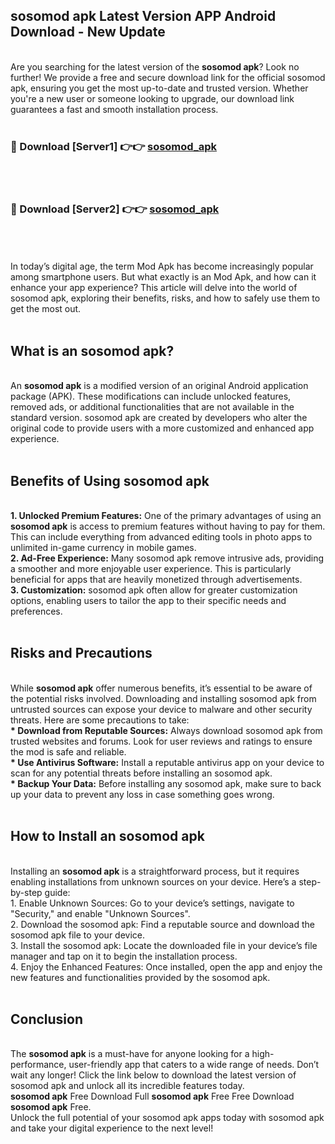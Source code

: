 ## sosomod apk Latest Version APP Android Download - New Update
<br>
Are you searching for the latest version of the <strong>sosomod apk</strong>? Look no further! We provide a free and secure download link for the official sosomod apk, ensuring you get the most up-to-date and trusted version. Whether you're a new user or someone looking to upgrade, our download link guarantees a fast and smooth installation process.
<br>
<br>
<h3>🔴 Download [Server1] 👉👉 <a href="https://modyolo.store/sosomod+apk">sosomod_apk</a></h3><br>
<br>
<h3>🔴 Download [Server2] 👉👉 <a href="https://modyolo.store/sosomod+apk">sosomod_apk</a></h3><br>
<br>
<br>
In today’s digital age, the term Mod Apk has become increasingly popular among smartphone users. But what exactly is an Mod Apk, and how can it enhance your app experience? This article will delve into the world of sosomod apk, exploring their benefits, risks, and how to safely use them to get the most out.
<br>
<br>
<h2>What is an sosomod apk?</h2>
<br>
An <strong>sosomod apk</strong> is a modified version of an original Android application package (APK). These modifications can include unlocked features, removed ads, or additional functionalities that are not available in the standard version. sosomod apk are created by developers who alter the original code to provide users with a more customized and enhanced app experience.
<br>
<br>
<h2>Benefits of Using sosomod apk</h2>
<br>
<strong> 1. Unlocked Premium Features:</strong> One of the primary advantages of using an <strong>sosomod apk</strong> is access to premium features without having to pay for them. This can include everything from advanced editing tools in photo apps to unlimited in-game currency in mobile games.
<br>
<strong> 2. Ad-Free Experience:</strong> Many sosomod apk remove intrusive ads, providing a smoother and more enjoyable user experience. This is particularly beneficial for apps that are heavily monetized through advertisements.
<br>
<strong> 3. Customization:</strong> sosomod apk often allow for greater customization options, enabling users to tailor the app to their specific needs and preferences.
<br>
<br>
<h2>Risks and Precautions</h2>
<br>
While <strong>sosomod apk</strong> offer numerous benefits, it’s essential to be aware of the potential risks involved. Downloading and installing sosomod apk from untrusted sources can expose your device to malware and other security threats. Here are some precautions to take:
<br>
<strong> * Download from Reputable Sources:</strong> Always download sosomod apk from trusted websites and forums. Look for user reviews and ratings to ensure the mod is safe and reliable.
<br>
<strong> * Use Antivirus Software:</strong> Install a reputable antivirus app on your device to scan for any potential threats before installing an sosomod apk.
<br>
<strong> * Backup Your Data:</strong> Before installing any sosomod apk, make sure to back up your data to prevent any loss in case something goes wrong.
<br>
<br>
<h2>How to Install an sosomod apk</h2>
<br>
Installing an <strong>sosomod apk</strong> is a straightforward process, but it requires enabling installations from unknown sources on your device. Here’s a step-by-step guide:
<br>
 1. Enable Unknown Sources: Go to your device’s settings, navigate to "Security," and enable "Unknown Sources".
<br>
 2. Download the sosomod apk: Find a reputable source and download the sosomod apk file to your device.
<br>
 3. Install the sosomod apk: Locate the downloaded file in your device’s file manager and tap on it to begin the installation process.
<br>
 4. Enjoy the Enhanced Features: Once installed, open the app and enjoy the new features and functionalities provided by the sosomod apk.
<br>
<br>
<h2><strong>Conclusion</strong></h2>
<br>
The <strong>sosomod apk</strong> is a must-have for anyone looking for a high-performance, user-friendly app that caters to a wide range of needs. Don’t wait any longer! Click the link below to download the latest version of sosomod apk and unlock all its incredible features today.
<br>
<strong>sosomod apk</strong> Free Download Full <strong>sosomod apk</strong> Free Free Download <strong>sosomod apk</strong> Free.
<br>
Unlock the full potential of your sosomod apk apps today with sosomod apk and take your digital experience to the next level!